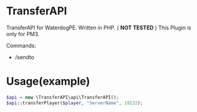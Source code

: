# TransferAPI
TransferAPI for WaterdogPE. Written in PHP. ( **NOT TESTED** )
This Plugin is only for PM3.

Commands:
  - /sendto <Player> <Servername> <Server-Port>

 # Usage(example)
 ```php
 $api = new \TransferAPI\api\TransferAPI();
 $api::transferPlayer($player, "ServerName", 19132);
